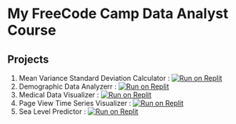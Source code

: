 # My FreeCode Camp Data Analyst Course
## Projects
1. Mean Variance Standard Deviation Calculator : 
[![Run on Replit](https://replit.com/badge/github/@SeunD/boilerplate-mean-variance-standard-deviation-calculator)](https://replit.com/@SeunD/boilerplate-mean-variance-standard-deviation-calculator)
2. Demographic Data Analyzerr : 
[![Run on Replit](https://replit.com/badge/github/@SeunD/boilerplate-demographic-data-analyzer)](https://replit.com/@SeunD/boilerplate-demographic-data-analyzer)
3. Medical Data Visualizer : 
[![Run on Replit](https://replit.com/badge/github/@SeunD/boilerplate-medical-data-visualizer)](https://replit.com/@SeunD/boilerplate-medical-data-visualizer)
4. Page View Time Series Visualizer : 
[![Run on Replit](https://replit.com/badge/github/@SeunD/boilerplate-page-view-time-series-visualizer)](https://replit.com/@SeunD/boilerplate-page-view-time-series-visualizer)
5. Sea Level Predictor : 
[![Run on Replit](https://replit.com/badge/github/@SeunD/boilerplate-sea-level-predictor)](https://replit.com/@SeunD/boilerplate-sea-level-predictor)
